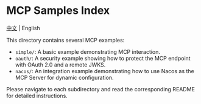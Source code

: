# MCP Samples Index

[中文](./README_zh.md) | English

This directory contains several MCP examples:

- `simple/`: A basic example demonstrating MCP interaction.
- `oauth/`: A security example showing how to protect the MCP endpoint with OAuth 2.0 and a remote JWKS.
- `nacos/`: An integration example demonstrating how to use Nacos as the MCP Server for dynamic configuration.

Please navigate to each subdirectory and read the corresponding README for detailed instructions.



